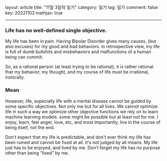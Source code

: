 layout: article
title: "11월 3일의 일기"
category: 일기
tag: 일기
comment: false
key: 20221103
mathjax: true

---

### Life has no well-defined single objective.
My life has been in pain. Having Bipolar Disorder gives many causes, (but also excuses) for my good and bad behaviors. in retrospective view, my life is full of dumb bullshits and misbehaviors and malfunctions of a human being can commit.

So, as a rational person (at least trying to be rational), it is rather rational that my behavior, my thought, and my course of life must be irrational, ironically.

### Mean
However, life, especially life with a mental disease cannot be guided by some specific objectives. Not only me but for all lives. We cannot optimize life in such a way we optimize other objective functions we rely on to learn machine learning models. some might be possible but at least not for me. I enjoy, learn, feel anger, love, etc, and most importantly, live in the course of being itself, not the end.

Don't expect that my life is predictable, and don't ever think my life has been ruined and cannot be fixed at all. it's not judged by all means. My life just has to be enjoyed, and lived by me. Don't forget my life has no purpose other than being "lived" by me.